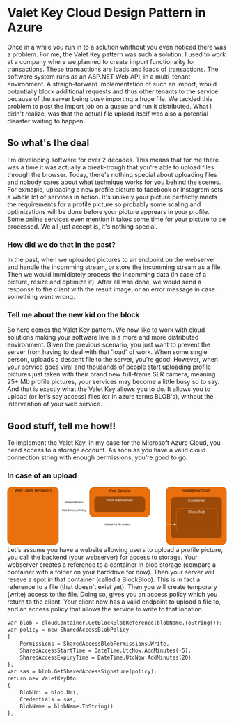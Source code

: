 # Valet Key Cloud Design Pattern in Azure

Once in a while you run in to a solution whithout you even noticed there
was a problem. For me, the Valet Key pattern was such a solution. I used
to work at a company where we planned to create import functionality
for transactions. These transactions are loads and loads of transactions.
The software system runs as an ASP.NET Web API, in a multi-tenant environment.
A straigh-forward implementation of such an import, would potantially block
additional requests and thus other tenants to the service because of the
server being busy importing a huge file.
We tackled this problem to post the import job on a queue and run it
distributed. What I didn't realize, was that the actual file upload
itself was also a potential disaster waiting to happen.

## So what's the deal

I'm developing software for over 2 decades. This means that for me there
was a time it was actually a break-trough that you're able to upload files
through the browser. Today, there's nothing special about uploading files
and nobody cares about what technique works for you behind the scenes.
For exmaple, uploading a new profile picture to facebook or instagram
sets a whole lot of services in action. It's unlikely your picture perfectly
meets the requirements for a profile picture so probably some scaling and
optimizations will be done before your picture apprears in your profile.
Some online services even mention it takes some time for your picture to
be processed. We all just accept is, it's nothing special.

### How did we do that in the past?

In the past, when we uploaded pictures to an endpoint on the webserver
and handle the incomming stream, or store the incomming stream as a file.
Then we would immidiately process the incomming data (in case of a picture,
resize and optimize it). After all was done, we would send a response to
the client with the result image, or an error message in case something went
wrong.

### Tell me about the new kid on the block

So here comes the Valet Key pattern. We now like to work with cloud solutions
making your software live in a more and more distributed environment. Given
the previous scenario, you just want to prevent the server from having to deal
with that 'load' of work. When some single person, uploads a descent file to the
server, you're good. However, when your service goes viral and thousands of people
start uploading profile pictures just taken with their brand new full-frame SLR
camera, meaning 25+ Mb profile pictures, your services may become a little busy
so to say. And that is exactly what the Valet Key allows you to do. It allows you
to upload (or let's say access) files (or in azure terms BLOB's), without the
intervention of your web service.

## Good stuff, tell me how!!

To implement the Valet Key, in my case for the Microsoft Azure Cloud, you need
access to a storage account. As soon as you have a valid cloud connection string
with enough permissions, you're good to go.

### In case of an upload

![alt text](/assets/images/valet-key-pattern.svg 'The Valet Key Pattern process')
Let's assume you have a website allowing users to upload a profile picture, you call
the backend (your webserver) for access to storage. Your webserver creates a reference
to a container in blob storage (compare a container with a folder on your harddrive
for now). Then your server will reseve a spot in that container (called a BlockBlob).
This is in fact a reference to a file (that doesn't exist yet). Then you will create
temporary (write) access to the file. Doing so, gives you an access policy which you
return to the client. Your client now has a valid endpoint to upload a file to, and
an access policy that allows the service to write to that location.

```
var blob = cloudContainer.GetBlockBlobReference(blobName.ToString());
var policy = new SharedAccessBlobPolicy
{
    Permissions = SharedAccessBlobPermissions.Write,
    SharedAccessStartTime = DateTime.UtcNow.AddMinutes(-5),
    SharedAccessExpiryTime = DateTime.UtcNow.AddMinutes(20)
};
var sas = blob.GetSharedAccessSignature(policy);
return new ValetKeyDto
{
    BlobUri = blob.Uri,
    Credentials = sas,
    BlobName = blobName.ToString()
};
```
